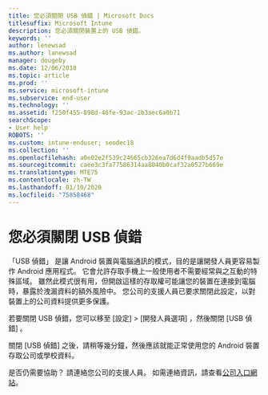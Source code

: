 ```yaml
---
title: 您必須關閉 USB 偵錯 | Microsoft Docs
titlesuffix: Microsoft Intune
description: 您必須關閉裝置上的 USB 偵錯。
keywords: ''
author: lenewsad
ms.author: lanewsad
manager: dougeby
ms.date: 12/06/2018
ms.topic: article
ms.prod: ''
ms.service: microsoft-intune
ms.subservice: end-user
ms.technology: ''
ms.assetid: f250f455-898d-46fe-93ac-2b3aec6a0b71
searchScope:
- User help
ROBOTS: ''
ms.custom: intune-enduser; seodec18
ms.collection: ''
ms.openlocfilehash: a0e02e2f539c24665cb326ea7d6d4f9aadb5d57e
ms.sourcegitcommit: caee3c3fa77586314aa8040b0caf32a0527b669e
ms.translationtype: MTE75
ms.contentlocale: zh-TW
ms.lasthandoff: 01/10/2020
ms.locfileid: "75858468"
---
```

# <a name="you-need-to-turn-off-usb-debugging"></a>您必須關閉 USB 偵錯

「USB 偵錯」  是讓 Android 裝置與電腦通訊的模式，目的是讓開發人員更容易製作 Android 應用程式。 它會允許存取手機上一般使用者不需要經常與之互動的特殊區域。 雖然此模式很有用，但開啟這樣的存取權可能讓您的裝置在連接到電腦時，暴露於洩漏資料的額外風險中。 您公司的支援人員已要求關閉此設定，以對裝置上的公司資料提供更多保護。

若要關閉 USB 偵錯，您可以移至 [設定]   > [開發人員選項]  ，然後關閉 [USB 偵錯]  。

關閉 [USB 偵錯]  之後，請稍等幾分鐘，然後應該就能正常使用您的 Android 裝置存取公司或學校資料。

是否仍需要協助？ 請連絡您公司的支援人員。 如需連絡資訊，請查看[公司入口網站](https://go.microsoft.com/fwlink/?linkid=2010980)。
